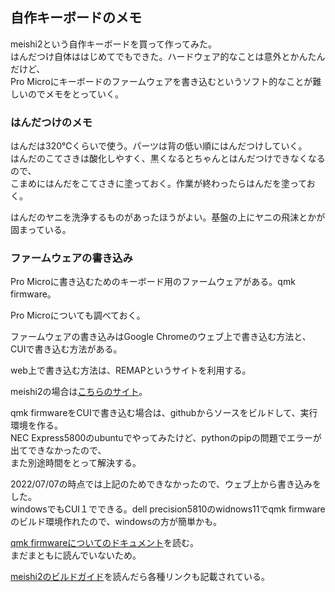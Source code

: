 ## 自作キーボードのメモ

meishi2という自作キーボードを買って作ってみた。  
はんだつけ自体ははじめてでもできた。ハードウェア的なことは意外とかんたんだけど、  
Pro Microにキーボードのファームウェアを書き込むというソフト的なことが難しいのでメモをとっていく。

### はんだつけのメモ

はんだは320℃くらいで使う。パーツは背の低い順にはんだつけしていく。  
はんだのこてさきは酸化しやすく、黒くなるとちゃんとはんだつけできなくなるので、  
こまめにはんだをこてさきに塗っておく。作業が終わったらはんだを塗っておく。

はんだのヤニを洗浄するものがあったほうがよい。基盤の上にヤニの飛沫とかが固まっている。

### ファームウェアの書き込み

Pro Microに書き込むためのキーボード用のファームウェアがある。qmk firmware。

Pro Microについても調べておく。

ファームウェアの書き込みはGoogle Chromeのウェブ上で書き込む方法と、CUIで書き込む方法がある。  

web上で書き込む方法は、REMAPというサイトを利用する。

meishi2の場合は[こちらのサイト](https://remap-keys.app/catalog/756NcK1aaYMm9CuJhcTA)。

qmk firmwareをCUIで書き込む場合は、githubからソースをビルドして、実行環境を作る。  
NEC Express5800のubuntuでやってみたけど、pythonのpipの問題でエラーが出てできなかったので、  
また別途時間をとって解決する。

2022/07/07の時点では上記のためできなかったので、ウェブ上から書き込みをした。  
windowsでもCUI１でできる。dell precision5810のwidnows11でqmk firmwareのビルド環境作れたので、windowsの方が簡単かも。

[qmk firmwareについてのドキュメント](https://docs.qmk.fm/#/newbs_getting_started)を読む。  
まだまともに読んでいないため。

[meishi2のビルドガイド](https://biacco42.hatenablog.com/entry/2019/08/10/185624#Mac--Linux-%E3%81%AE%E5%A0%B4%E5%90%88)を読んだら各種リンクも記載されている。


